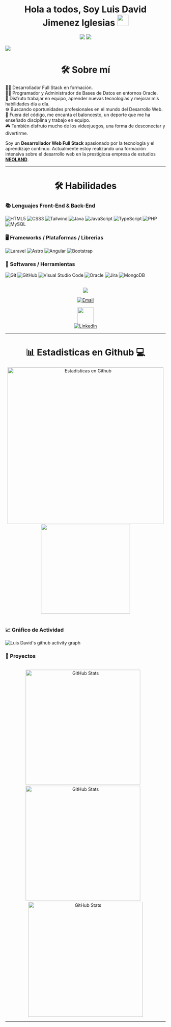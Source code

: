 
<h1 align="center"><b>Hola a todos,  Soy Luis David Jimenez Iglesias </b><img src="https://media.giphy.com/media/hvRJCLFzcasrR4ia7z/giphy.gif" width="35"></h1>
<div align="center">
  <img src="https://img.shields.io/badge/Age-22-blue" />
  <img src="https://img.shields.io/badge/Languages-Español%20%26%20English-red" />
</div>

<br>

<img src="https://user-images.githubusercontent.com/74038190/221352995-5ac18bdf-1a19-4f99-bbb6-77559b220470.gif">

<h1 align="center"> 🛠️ Sobre mí </h1>

👨‍💻 Desarrollador Full Stack en formación. <br>
👨‍💻 Programador y Administrador de Bases de Datos en entornos Oracle. <br>
👥 Disfruto trabajar en equipo, aprender nuevas tecnologías y mejorar mis habilidades día a día. <br>
⚙️ Buscando oportunidades profesionales en el mundo del Desarrollo Web. <br>
🏀 Fuera del código, me encanta el baloncesto, un deporte que me ha enseñado disciplina y trabajo en equipo. <br>
🎮 También disfruto mucho de los videojuegos, una forma de desconectar y divertirme.

Soy un **Desarrollador Web Full Stack** apasionado por la tecnología y el aprendizaje continuo.
Actualmente estoy realizando una formación intensiva sobre el desarrollo web en la prestigiosa empresa de estudios **[NEOLAND](https://neoland.es/)**.

----

<h1 align="center"> 🛠️ Habilidades </h1>

<p align="center">
    
#### <h3> 📚 Lenguajes Front-End & Back-End </h3>
  ![HTML5](https://img.shields.io/badge/HTML5%20-%23E34F26.svg?style=for-the-badge&logo=html5&logoColor=white)
  ![CSS3](https://img.shields.io/badge/css3-%231572B6.svg?style=for-the-badge&logo=css3&logoColor=white)
  ![Tailwind](https://img.shields.io/badge/Tailwind_CSS-grey?style=for-the-badge&logo=tailwind-css&logoColor=38B2AC)
  ![Java](https://img.shields.io/badge/Java-ED8B00?style=for-the-badge&logo=openjdk&logoColor=white)
  ![JavaScript](https://img.shields.io/badge/JavaScript%20-%23F7DF1E.svg?style=for-the-badge&logo=javascript&logoColor=black)
  ![TypeScript](https://img.shields.io/badge/typescript-%23007ACC.svg?style=for-the-badge&logo=typescript&logoColor=white)
  ![PHP](https://img.shields.io/badge/PHP-%23777BB4.svg?style=for-the-badge&logo=php&logoColor=white)
  ![MySQL](https://img.shields.io/badge/mysql-4479A1.svg?style=for-the-badge&logo=mysql&logoColor=white)

#### <h3> 🖥️ Frameworks / Plataformas / Librerias </h3>
  ![Laravel](https://img.shields.io/badge/Laravel-%23FF2D20.svg?style=for-the-badge&logo=laravel&logoColor=white)
  ![Astro](https://img.shields.io/badge/astro-%232C2052.svg?style=for-the-badge&logo=astro&logoColor=white)
  ![Angular](https://img.shields.io/badge/Angular-DD0031?style=for-the-badge&logo=angular&logoColor=white)
  ![Bootstrap](https://img.shields.io/badge/bootstrap-%238511FA.svg?style=for-the-badge&logo=bootstrap&logoColor=white)
  
#### <h3> 🔧 Softwares / Herramientas </h3>
  ![Git](https://img.shields.io/badge/git-%23F05033.svg?style=for-the-badge&logo=git&logoColor=white)
  ![GitHub](https://img.shields.io/badge/github-%23121011.svg?style=for-the-badge&logo=github&logoColor=white)
  ![Visual Studio Code](https://img.shields.io/badge/Visual%20Studio%20Code-0078d7.svg?style=for-the-badge&logo=visual-studio-code&logoColor=white)
  ![Oracle](https://img.shields.io/badge/Oracle-F80000?style=for-the-badge&logo=oracle&logoColor=white)
  ![Jira](https://img.shields.io/badge/jira-%230A0FFF.svg?style=for-the-badge&logo=jira&logoColor=white)
  ![MongoDB](https://img.shields.io/badge/MongoDB-%234ea94b.svg?style=for-the-badge&logo=mongodb&logoColor=white)

</p>

<br>

<div align="center">
 <picture>
   <img src="https://github.com/7oSkaaa/7oSkaaa/blob/main/Images/Connect-with-me.gif?raw=true" heigth="100px">
 </picture>

<br>

<a href="mailto:jimeneziglesiasd@gmail.com?subject=Hola Luis David, Encantado de conocerte!" target="_blank"><img alt="Email" src="https://img.shields.io/static/v1?style=for-the-badge&message=jimeneziglesiasd@gmail.com&color=EA4335&logo=Gmail&logoColor=FFFFFF&label=" /></a>

<div>
  <a href="https://www.linkedin.com/in/luis-david-jimenez-iglesias-02aba029a/" target="_blank">
    <img src="https://user-images.githubusercontent.com/74038190/235294012-0a55e343-37ad-4b0f-924f-c8431d9d2483.gif" height="50">
  </a>
  <br>
  <a href="https://www.linkedin.com/in/luis-david-jimenez-iglesias-02aba029a/" target="_blank">
    <img src="https://img.shields.io/static/v1?style=for-the-badge&message=Luis%20David%20Jimenez%20Iglesias&color=0A66C2&logo=LinkedIn&logoColor=FFFFFF&label=" alt="LinkedIn"/>
  </a>
</div>
 
</div>

----

<h1 align="center"> 📊 Estadisticas en Github 💻 </h1>

<div align="center">
  <a href="https://github.com/anuraghazra/github-readme-stats">
  <img alt="Estadisticas en Github" src="https://github-readme-stats.vercel.app/api?username=LuisDavidJimenez&show_icons=true&count_private=true&locale=en&theme=chartreuse-dark&layout=compact&hide=issues" width="490px"/></a>
  <img src="https://github-readme-stats.vercel.app/api/top-langs?username=LuisDavidJimenez&langs_count=10&show_icons=true&locale=es&theme=outrun" width="280px"/>
</div>
<br/>
	
#### <h3> 📈 Gráfico de Actividad </h3>
![Luis David's github activity graph](https://github-readme-activity-graph.vercel.app/graph?username=LuisDavidJimenez&theme=github-compact)

<h3> 📂 Proyectos </h3>

<br>

<div align="center">
  <a href="https://github.com/LuisDavidJimenez/mi-primer-proyecto"><img src="https://github-readme-stats.vercel.app/api/pin/?username=LuisDavidJimenez&repo=mi-primer-proyecto&theme=tokyonight" alt="GitHub Stats" width="360px"/></a>
  &nbsp;&nbsp;&nbsp;
  <a href="https://github.com/LuisDavidJimenez/portfolio-javascript"><img src="https://github-readme-stats.vercel.app/api/pin/?username=LuisDavidJimenez&repo=portfolio-javascript&theme=tokyonight" alt="GitHub Stats" width="360px"/></a>
  &nbsp;&nbsp;&nbsp;
  <a href="https://github.com/LuisDavidJimenez/ApiDiccionario"><img src="https://github-readme-stats.vercel.app/api/pin/?username=LuisDavidJimenez&repo=ApiDiccionario&theme=tokyonight" alt="GitHub Stats" width="360px"/></a>
</div>

----
